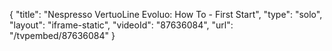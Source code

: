 {
    "title": "Nespresso VertuoLine Evoluo: How To - First Start",
    "type": "solo",
    "layout": "iframe-static",
    "videoId": "87636084",
    "url": "\/tvpembed\/87636084"
}